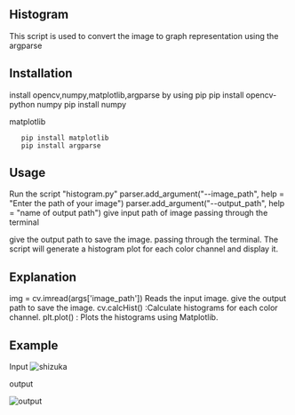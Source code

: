 ## Histogram

  This script is used to convert the image to graph representation using the argparse

## Installation
 install opencv,numpy,matplotlib,argparse by using pip
      pip install opencv-python
numpy
       pip install numpy
       
matplotlib

       pip install matplotlib
       pip install argparse
## Usage

Run the script "histogram.py"
parser.add_argument("--image_path", help = "Enter the path of your image")
parser.add_argument("--output_path", help = "name of output path")
give input path of image passing through the terminal

give the output path to save the image. passing through the terminal.
The script will generate a histogram plot for each color channel and display it.

## Explanation
img = cv.imread(args['image_path']) Reads the input image.
give the output path to save the image.
cv.calcHist() :Calculate histograms for each color channel.
plt.plot() : Plots the histograms using Matplotlib.

## Example
Input
![shizuka](https://github.com/sahithyajadala/expr3/assets/169046012/5de4e999-2253-4078-9ff5-aeb0822333ee)

output


![output](https://github.com/sahithyajadala/expr3/assets/169046012/c91ada1f-5a20-4e4c-bea6-065b87e0cd7f)







     

